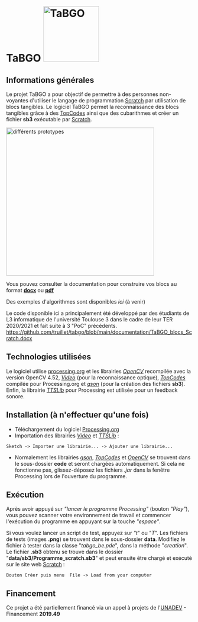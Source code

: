 # TaBGO <img src="https://github.com/truillet/tabgo_be/blob/main/documentation/images/tabgo.png" width=150 alt="TaBGO">

## Informations générales
Le projet TaBGO a pour objectif de permettre à des personnes non-voyantes d'utiliser le langage de programmation [Scratch](https://scratch.mit.edu) par utilisation de blocs tangibles.
Le logiciel TaBGO permet la reconnaissance des blocs tangibles grâce à des [TopCodes](https://github.com/truillet/TopCodes) ainsi que des cubarithmes et créer un fichier **sb3** exécutable par [Scratch](https://scratch.mit.edu).

<img src="https://github.com/truillet/tabgo_be/blob/main/documentation/images/blocks.jpg" width=400 alt="différents prototypes">

Vous pouvez consulter la documentation pour construire vos blocs au format **[docx](https://github.com/truillet/tabgo/blob/main/documentation/TaBGO_blocs_Scratch.docx)** ou **[pdf](https://github.com/truillet/tabgo/blob/main/documentation/TaBGO_blocs_Scratch.pdf)**

Des exemples d'algorithmes sont disponibles *ici* (à venir)

Le code disponible ici a principalement été développé par des étudiants de L3 informatique de l'université Toulouse 3 dans le cadre de leur TER 2020/2021 et fait suite à 3 "PoC" précédents.
https://github.com/truillet/tabgo/blob/main/documentation/TaBGO_blocs_Scratch.docx
## Technologies utilisées
Le logiciel utilise [processing.org](https://www.processing.org) et les librairies *[OpenCV](https://github.com/truillet/tabgo/blob/main/code/opencv_processing4.52.jar)* recompilée avec la version OpenCV 4.52, *[Video](https://github.com/processing/processing-video)* (pour la reconnaissance optique), *[TopCodes](https://github.com/truillet/TopCodes)* compilée pour Processing.org et *[gson](https://github.com/google/gson)* (pour la création des fichiers **sb3**).
Enfin, la librairie *[TTSLib](https://www.local-guru.net/blog/pages/ttslib)* pour Processing est utilisée pour un feedback sonore.

## Installation (à n'effectuer qu'une fois)
* Téléchargement du logiciel [Processing.org](https://processing.org/download)
* Importation des librairies *[Video](https://github.com/processing/processing-video)* et *[TTSLib](https://www.local-guru.net/blog/pages/ttslib)* : 

`Sketch -> Importer une librairie... -> Ajouter une librairie...`
* Normalement les librairies *[gson](https://github.com/google/gson)*, *[TopCodes](https://github.com/truillet/TopCodes)* et *[OpenCV](https://github.com/truillet/tabgo/blob/main/code/opencv_processing4.52.jar)* se trouvent dans le sous-dossier **code** et seront chargées automatiquement. Si cela ne fonctionne pas, glissez-déposez les fichiers *.jar* dans la fenêtre Processing lors de l'ouverture du programme.

## Exécution
Après avoir appuyé sur *"lancer le programme Processing"* (bouton *"Play"*), vous pouvez scanner votre environnement de travail et commencer l'exécution du programme en appuyant sur la touche *"espace"*.

Si vous voulez lancer un script de test, appuyez sur *"t*" ou "*T*". Les fichiers de tests (images **.png**) se trouvent dans le sous-dossier **data**. Modifiez le fichier à tester dans la classe "*tabgo_be.pde*", dans la méthode "*creation*".
Le fichier **.sb3** obtenu se trouve dans le dossier "**data/sb3/Programme_scratch.sb3**" et peut ensuite être chargé et exécuté sur le site web [Scratch](https://scratch.mit.edu) : 

`Bouton Créer puis menu  File -> Load from your computer`

## Financement
Ce projet a été partiellement financé via un appel à projets de l'[UNADEV](https://www.unadev.com/nos-missions/appel-a-projets) - Financement **2019.49** 
